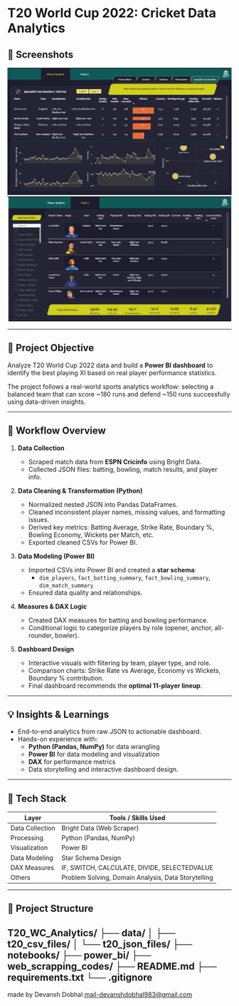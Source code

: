 # T20 World Cup 2022: Cricket Data Analytics

## 📸 Screenshots 
![Dashboard Overview](screenshot_dashboard.png)
![Player Analysis](screenshot_player_analysis.png) 

---

## 🎯 Project Objective
Analyze T20 World Cup 2022 data and build a **Power BI dashboard** to identify the best playing XI based on real player performance statistics.  

The project follows a real-world sports analytics workflow: selecting a balanced team that can score ~180 runs and defend ~150 runs successfully using data-driven insights.

---

## 🧠 Workflow Overview

1. **Data Collection**
   - Scraped match data from **ESPN Cricinfo** using Bright Data.
   - Collected JSON files: batting, bowling, match results, and player info.

2. **Data Cleaning & Transformation (Python)**
   - Normalized nested JSON into Pandas DataFrames.
   - Cleaned inconsistent player names, missing values, and formatting issues.
   - Derived key metrics: Batting Average, Strike Rate, Boundary %, Bowling Economy, Wickets per Match, etc.
   - Exported cleaned CSVs for Power BI.

3. **Data Modeling (Power BI)**
   - Imported CSVs into Power BI and created a **star schema**:
     - `dim_players`, `fact_batting_summary`, `fact_bowling_summary`, `dim_match_summary`
   - Ensured data quality and relationships.

4. **Measures & DAX Logic**
   - Created DAX measures for batting and bowling performance.
   - Conditional logic to categorize players by role (opener, anchor, all-rounder, bowler).

5. **Dashboard Design**
   - Interactive visuals with filtering by team, player type, and role.
   - Comparison charts: Strike Rate vs Average, Economy vs Wickets, Boundary % contribution.
   - Final dashboard recommends the **optimal 11-player lineup**.

---

## 💡 Insights & Learnings
- End-to-end analytics from raw JSON to actionable dashboard.
- Hands-on experience with:
  - **Python (Pandas, NumPy)** for data wrangling
  - **Power BI** for data modeling and visualization
  - **DAX** for performance metrics
  - Data storytelling and interactive dashboard design.

---

## 🧰 Tech Stack

| Layer            | Tools / Skills Used |
|-----------------|------------------|
| Data Collection  | Bright Data (Web Scraper) |
| Processing       | Python (Pandas, NumPy) |
| Visualization    | Power BI |
| Data Modeling    | Star Schema Design |
| DAX Measures     | IF, SWITCH, CALCULATE, DIVIDE, SELECTEDVALUE |
| Others           | Problem Solving, Domain Analysis, Data Storytelling |

---

## 📁 Project Structure

T20_WC_Analytics/
├── data/
│ ├── t20_csv_files/
│ └── t20_json_files/
├── notebooks/
├── power_bi/
├── web_scrapping_codes/
├── README.md
├── requirements.txt
└── .gitignore
---
made by Devansh Dobhal
mail-devanshdobhal983@gmail.com

